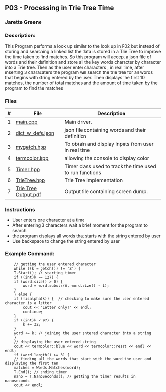 ## P03 - Processing in Trie Tree Time
### Jarette Greene
### Description:

This Program performs a look up similar to the look up in P02 but instead of storing 
and  searching a linked list the data is stored in a Trie Tree to improve the time 
taken to find matches. So this program will accept a json file of words and their definition
and store all the key words character by character into a Trie tree. Then as the user enter characters 
, in real time, after inserting 3 characaters the program will search the trie tree for all words 
that begins with string entered by the user. Then displays the first 10 matches, the number of total
matches and the amount of time taken by the program to find the matches 

### Files

|   #   | File             | Description                                        |
| :---: | ---------------  | -------------------------------------------------- |
|   1   | [main.cpp](https://github.com/Jarette/3013--Algorithms--Greene/blob/main/Assignment/P03/main.cpp)| Main driver.|
|   2   | [dict_w_defs.json](https://github.com/Jarette/3013--Algorithms--Greene/blob/main/Assignment/P03/dict_w_defs.json)|json file containing words and their definition|
|   3   | [mygetch.hpp](https://github.com/Jarette/3013--Algorithms--Greene/blob/main/Assignment/P03/mygetch.hpp)|To obtain and display inputs from user in real time |
|   4   | [termcolor.hpp](https://github.com/Jarette/3013--Algorithms--Greene/blob/main/Assignment/P03/termcolor.hpp)| allowing the console to display color|
|   5   | [Timer.hpp](https://github.com/Jarette/3013--Algorithms--Greene/blob/main/Assignment/P03/timer.hpp)| Timer class used to track the time used to run functions|
|   6   | [TrieTree.hpp](https://github.com/Jarette/3013--Algorithms--Greene/blob/main/Assignment/P02/TrieTree.hpp)|Trie Tree Implementation|
|   7   | [Trie Tree Output.pdf](https://github.com/Jarette/3013--Algorithms--Greene/blob/main/Assignment/P03/Trie%20Tree%20Output.pdf)|Output file containing screen dump.|

### Instructions
  
  - User enters one character at a time 
  - After entering 3 characters wait a brief moment for the program to search
  - the program displays all words that starts with the string entered by user
  - Use backspace to change the string entered by user

### Example Command:

        // getting the user entered character
        while ((k = getch()) != 'Z') {
        T.Start(); // starting timer
        if ((int)k == 127) {
        if (word.size() > 0) {
            word = word.substr(0, word.size() - 1);
        }
        } else {
        if (!isalpha(k)) {  // checking to make sure the user entered character is a letter
            cout << "Letter only!" << endl;
            continue;
        }
        if ((int)k < 97) {
            k += 32;
        }
        word += k; // joining the user entered character into a string
        }
        // displaying the user entered string 
        cout << termcolor::blue << word << termcolor::reset << endl << endl;
        if (word.length() >= 3) {
        // finding all the words that start with the word the user and displaying the first ten
        matches = Words.Matches(word); 
        T.End(); // ending timer
        nano = T.NanoSeconds(); // getting the timer results in nanoseconds
        cout << endl;

